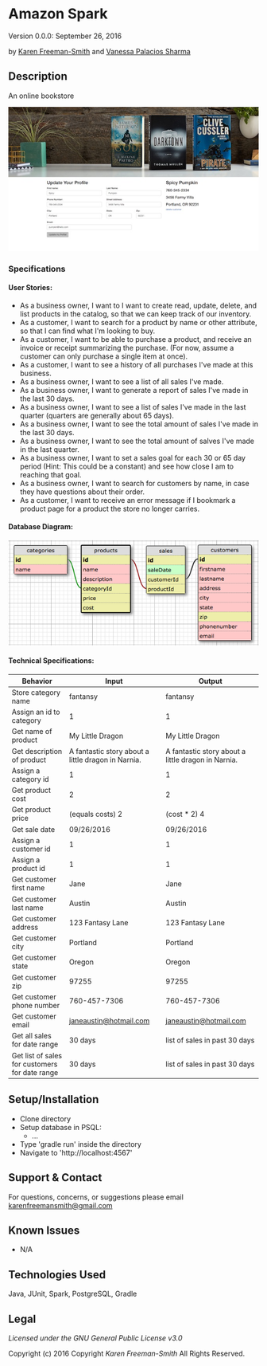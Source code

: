 # Amazon Spark
Version 0.0.0: September 26, 2016

by [Karen Freeman-Smith](https://github.com/karenfreemansmith) and [Vanessa Palacios Sharma](https://github.com/VanessaSharma)

## Description
An online bookstore

![screenshot of project running](screenshot.jpg)


### Specifications
#### User Stories:
* As a business owner, I want to I want to create read, update, delete, and list products in the catalog, so that we can keep track of our inventory.
* As a customer, I want to search for a product by name or other attribute, so that I can find what I'm looking to buy.
* As a customer, I want to be able to purchase a product, and receive an invoice or receipt summarizing the purchase. (For now, assume a customer can only purchase a single item at once).
* As a customer, I want to see a history of all purchases I've made at this business.
* As a business owner, I want to see a list of all sales I've made.
* As a business owner, I want to generate a report of sales I've made in the last 30 days.
* As a business owner, I want to see a list of sales I've made in the last quarter (quarters are generally about 65 days).
* As a business owner, I want to see the total amount of sales I've made in the last 30 days.
* As a business owner, I want to see the total amount of salves I've made in the last quarter.
* As a business owner, I want to set a sales goal for each 30 or 65 day period (Hint: This could be a constant) and see how close I am to reaching that goal.
* As a business owner, I want to search for customers by name, in case they have questions about their order.
* As a customer, I want to receive an error message if I bookmark a product page for a product the store no longer carries.

#### Database Diagram:
![database diagram](database.png)

#### Technical Specifications:
| Behavior                                       | Input                                              | Output                                             |
|------------------------------------------------|----------------------------------------------------|----------------------------------------------------|
| Store category name                            | fantansy                                           | fantansy                                           |
| Assign an id to category                       | 1                                                  | 1                                                  |
| Get name of product                            | My Little Dragon                                   | My Little Dragon                                   |
| Get description of product                     | A fantastic story about a little dragon in Narnia. | A fantastic story about a little dragon in Narnia. |
| Assign a category id                           | 1                                                  | 1                                                  |
| Get product cost                               | 2                                                  | 2                                                  |
| Get product price                              | (equals costs) 2                                   | (cost * 2) 4                                       |
| Get sale date                                  | 09/26/2016                                         | 09/26/2016                                         |
| Assign a customer id                           | 1                                                  | 1                                                  |
| Assign a product id                            | 1                                                  | 1                                                  |
| Get customer first name                        | Jane                                               | Jane                                               |
| Get customer last name                         | Austin                                             | Austin                                             |
| Get customer address                           | 123 Fantasy Lane                                   | 123 Fantasy Lane                                   |
| Get customer city                              | Portland                                           |  Portland                                          |
| Get customer state                             | Oregon                                             | Oregon                                             |
| Get customer zip                               | 97255                                              | 97255                                              |
| Get customer phone number                      | 760-457-7306                                       | 760-457-7306                                       |
| Get customer email                             | janeaustin@hotmail.com                             | janeaustin@hotmail.com                             |
| Get all sales for date range                   | 30 days                                            | list of sales in past 30 days                      |
| Get list of sales for customers for date range | 30 days                                            | list of sales in past 30 days                      |


## Setup/Installation
* Clone directory
* Setup database in PSQL:
  * ...
* Type 'gradle run' inside the directory
* Navigate to 'http://localhost:4567'

## Support & Contact
For questions, concerns, or suggestions please email karenfreemansmith@gmail.com

## Known Issues
* N/A

## Technologies Used
Java, JUnit, Spark, PostgreSQL, Gradle

## Legal
*Licensed under the GNU General Public License v3.0*

Copyright (c) 2016 Copyright _Karen Freeman-Smith_ All Rights Reserved.
